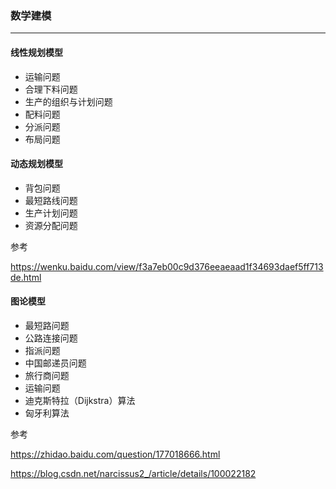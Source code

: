 ### 数学建模

------

#### 线性规划模型

- 运输问题
- 合理下料问题
- 生产的组织与计划问题
- 配料问题
- 分派问题
- 布局问题

#### 动态规划模型

- 背包问题
- 最短路线问题
- 生产计划问题
- 资源分配问题

参考

<https://wenku.baidu.com/view/f3a7eb00c9d376eeaeaad1f34693daef5ff713de.html>

#### 图论模型

- 最短路问题
- 公路连接问题
- 指派问题
- 中国邮递员问题
- 旅行商问题
- 运输问题
- 迪克斯特拉（Dijkstra）算法
- 匈牙利算法

参考

<https://zhidao.baidu.com/question/177018666.html>

<https://blog.csdn.net/narcissus2_/article/details/100022182>